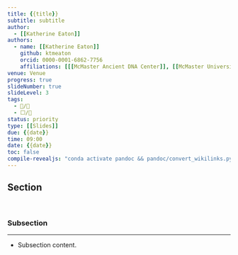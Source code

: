 ```yaml
---
title: {{title}}
subtitle: subtitle
author: 
  - [[Katherine Eaton]]
authors:
  - name: [[Katherine Eaton]]
    github: ktmeaton
    orcid: 0000-0001-6862-7756
    affiliations: [[[McMaster Ancient DNA Center]], [[McMaster University]], [[Department of Anthropology]], [[McMaster University]]]
venue: Venue
progress: true
slideNumber: true
slideLevel: 3
tags:
  - 📝/🌱
  - ⬜/🧨 
status: priority
type: [[Slides]]
due: {{date}}
time: 09:00
date: {{date}}
toc: false
compile-revealjs: "conda activate pandoc && pandoc/convert_wikilinks.py --input '{{title}}.md' --output '{{title}}_convert.md' && pandoc --standalone -o '{{title}}.html' -t revealjs --slide-level 3 --template pandoc/templates/revealjs-obsidian/template.html --css pandoc/templates/revealjs-obsidian/simple.css --filter pandoc-crossref --citeproc --bibliography pandoc/bib/library.bib --csl pandoc/csl/apa-numeric-superscript.csl '{{title}}_convert.md' && rm '{{title}}_convert.md';" 
---
```


## Section

<aside class="notes" style="visibility: hidden">
Speaker notes about this section.
</aside>

### Subsection

<hr>

- Subsection content.